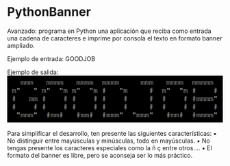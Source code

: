# PythonBanner

Avanzado: programa en Python una aplicación que reciba como entrada una
cadena de caracteres e imprime por consola el texto en formato banner ampliado.

Ejemplo de entrada: GOODJOB

Ejemplo de salida: 
![Banner Example](assets/salida.png)

Para simplificar el desarrollo, ten presente las siguientes características:
▪ No distinguir entre mayúsculas y minúsculas, todo en mayúsculas.
▪ No tengas presente los caracteres especiales como la ñ ç entre otros....
▪ El formato del banner es libre, pero se aconseja ser lo más práctico.